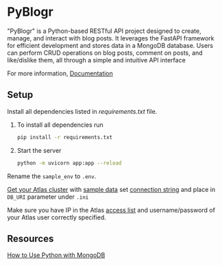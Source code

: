 PyBlogr
===========

"PyBlogr" is a Python-based RESTful API project designed to create, manage, and interact with blog posts. It leverages the FastAPI framework for efficient development and stores data in a MongoDB database. Users can perform CRUD operations on blog posts, comment on posts, and like/dislike them, all through a simple and intuitive API interface

For more information, [Documentation](https://pyblogr.onrender.com/docs)


Setup
------

Install all dependencies listed in _requirements.txt_ file.

1. To install all dependencies run

   ```bash
   pip install -r requirements.txt
   ```

2. Start the server

   ```bash
   python -m uvicorn app:app --reload
   ```

Rename the `sample_env` to `.env`.

[Get your Atlas cluster](https://docs.atlas.mongodb.com/getting-started/) with [sample data](https://docs.atlas.mongodb.com/sample-data/) set [connection string](https://docs.atlas.mongodb.com/connect-to-cluster/) and place in `DB_URI` parameter under `.ini`

Make sure you have IP in the Atlas [access list](https://docs.atlas.mongodb.com/security/add-ip-address-to-list/) and username/password of your Atlas user correctly specified.


Resources
----------

[How to Use Python with MongoDB](https://www.mongodb.com/resources/languages/python)

